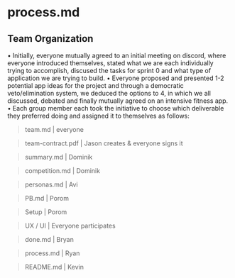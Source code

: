# process.md

## Team Organization

• Initially, everyone mutually agreed to an initial meeting on discord, where everyone introduced themselves, stated what we are each individually trying to accomplish,   discused the tasks for sprint 0 and what type of application we are trying to build. 
• Everyone proposed and presented 1-2 potential app ideas for the project and through a democratic veto/elimination system, we deduced the options to 4, in which we all   discussed, debated and finally mutually agreed on an intensive fitness app.
• Each group member each took the initiative to choose which deliverable they preferred doing and assigned it to themselves as follows:  

> team.md | everyone 

> team-contract.pdf | Jason creates & everyone signs it

> summary.md | Dominik

> competition.md | Dominik 

> personas.md | Avi

> PB.md | Porom

> Setup | Porom

> UX / UI | Everyone participates

> done.md | Bryan 

> process.md | Ryan

> README.md | Kevin 


